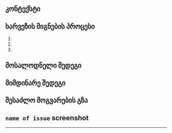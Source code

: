# <!--- სათაური ---> 
<!--- კომენტარში ჩასმული სათაური ჩაანაცვლეთ თქვენი Issues-ს მოკლე დასათაურებით --->
<!--- მაგალითად - გრამატიკული ხარვეზი, კოდის სინტაქსის ხარვეზი, კოდის შიგთავსის ხარვეზი, და ა.შ ---> 

## კონტექსტი

<!--- აღწერეთ მაქსიმალურად დეტალურად თქვენი issue ---> 

## ხარვეზის მიგნების პროცესი

<!--- ჩამოწერეთ ნაბიჯ-ნაბიჯ, რა ეტაპების გავლაა საჭირო ხარვეზის გასამეორებლად ---> 

1. <!--- ნაბიჯი პირველი ---> 
2. <!--- ნაბიჯი მეორე ---> 
3. <!--- საჭიროებიდან გამომდინარე დაამატეთ ან წაშალეთ ნაბიჯების რაოდენობა ---> 

## მოსალოდნელი შედეგი

<!--- დაწერეთ თუ რა არის მოსალოდნელი შედეგი, ანუ რა უნდა ეწეროს, როგორ წარმოგიდგენიათ სწორი ვერსია ---> 

## მიმდინარე შედეგი

<!--- დაწერეთ თუ რა არის მიმდინარე შედეგი ---> 

## შესაძლო მოგვარების გზა

<!--- არ არის სავალდებული, თუმცა თუ გაქვს იდეა როგორ უნდა გამოსწორდეს ხარვეზი - მოგვიყევი ---> 

## `name of issue` screenshot

<!--- თუ თვლი რომ საჭიროა, თან დაურთე screenshot ---> 

----
